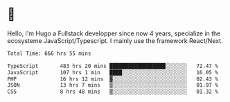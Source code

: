 # 👋 

Hello, i'm Hugo a Fullstack developper since now 4 years, specialize in the ecosysteme JavaScript/Typescript. I mainly use the framework React/Next.

<!--START_SECTION:waka-->

```txt
Total Time: 666 hrs 55 mins

TypeScript       483 hrs 20 mins ██████████████████░░░░░░░   72.47 %
JavaScript       107 hrs 1 min   ████░░░░░░░░░░░░░░░░░░░░░   16.05 %
PHP              16 hrs 12 mins  ▓░░░░░░░░░░░░░░░░░░░░░░░░   02.43 %
JSON             13 hrs 7 mins   ▒░░░░░░░░░░░░░░░░░░░░░░░░   01.97 %
CSS              8 hrs 48 mins   ▒░░░░░░░░░░░░░░░░░░░░░░░░   01.32 %
```

<!--END_SECTION:waka-->
